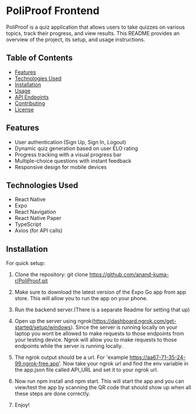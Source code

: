 # PoliProof Frontend

PoliProof is a quiz application that allows users to take quizzes on various topics, track their progress, and view results. This README provides an overview of the project, its setup, and usage instructions.

## Table of Contents

- [Features](#features)
- [Technologies Used](#technologies-used)
- [Installation](#installation)
- [Usage](#usage)
- [API Endpoints](#api-endpoints)
- [Contributing](#contributing)
- [License](#license)

## Features

- User authentication (Sign Up, Sign In, Logout)
- Dynamic quiz generation based on user ELO rating
- Progress tracking with a visual progress bar
- Multiple-choice questions with instant feedback
- Responsive design for mobile devices

## Technologies Used

- React Native
- Expo
- React Navigation
- React Native Paper
- TypeScript
- Axios (for API calls)

## Installation

For quick setup:
1. Clone the repository:
git clone https://github.com/anand-kuma-r/PoliProof.git

2. Make sure to download the latest version of the Expo Go app from app store. This will allow you to run the app on your phone.

3. Run the backend server.(There is a separate Readme for setting that up)

4. Open up the server using ngrok(https://dashboard.ngrok.com/get-started/setup/windows). Since the server is running locally on your laptop you wont be allowed to make requests to those endpoints from your testing device. Ngrok will allow you to make requests to those endpoints while the server is running locally. 

5. The ngrok output should be a url. For 'example https://aa67-71-35-24-99.ngrok-free.app'. Now take your ngrok url and find the env variable in the app.json file called API_URL and set it to your ngrok url.

6. Now run npm install and npm start. This will start the app and you can view/test the app by scanning the QR code that should show up when all these steps are done correctly. 

7. Enjoy!

